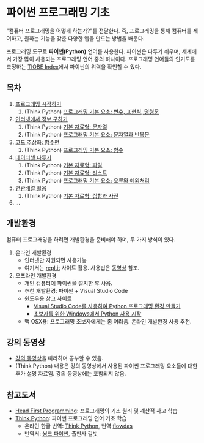 # 파이썬 프로그래밍 기초

"컴퓨터 프로그래밍을 어떻게 하는가?"를 전달한다.
즉, 프로그래밍을 통해 컴퓨터를 제어하고, 원하는 기능을 갖춘 다양한 앱을 만드는 방법을 배운다.

프로그래밍 도구로 **파이썬(Python)** 언어를 사용한다.
파이썬은 다루기 쉬우며, 세계에서 가장 많이 사용되는 프로그래밍 언어 중의 하나이다.
프로그래밍 언어들의 인기도를 측정하는 
[TIOBE Index](https://www.tiobe.com/tiobe-index/)에서 
파이썬의 위력을 확인할 수 있다.

## 목차

1. [프로그래밍 시작하기](./notebooks/PiPy01A-ProgrammingStart.ipynb)
    1. (Think Python) [프로그래밍 기본 요소: 변수, 표현식, 명령문](./notebooks/PiPy01B-Variables_Expressions_Commands.ipynb)
1. [인터넷에서 정보 구하기](./notebooks/PiPy02A-InfoFromInternet.ipynb)
    1. (Think Python) [기본 자료형: 문자열](./notebooks/PiPy02B-Strings.ipynb)
    1. (Think Python) [프로그래밍 기본 요소: 문자열과 반복문](./notebooks/PiPy02C-StringsAndLoops.ipynb)
1. [코드 추상화: 함수편](./notebooks/PiPy03A-FunctionAbstraction.ipynb)
    1. (Think Python) [프로그래밍 기본 요소: 함수](./notebooks/PiPy03B-Functions.ipynb)
1. [데이터셋 다루기](./notebooks/PiPy04A-DataSets.ipynb)
    1. (Think Python) [기본 자료형: 파일](./notebooks/PiPy04B-Files.ipynb)
    1. (Think Python) [기본 자료형: 리스트](./notebooks/PiPy04C-Lists.ipynb)
    1. (Think Python) [프로그래밍 기본 요소: 오류와 예외처리](./notebooks/PiPy04D-ErrorsAndExceptions.ipynb)
1. [연관배열 활용](./notebooks/PiPy05A-AssociativeArrays.ipynb)
    1. (Think Python) [기본 자료형: 집합과 사전](./notebooks/PiPy05B-SetsAndDictionaries.ipynb)
1. ...

## 개발환경

컴퓨터 프로그래밍을 하려면 개발환경을 준비해야 하며, 두 가지 방식이 있다.

1. 온라인 개발환경
    * 인터넷만 지원되면 사용가능
    * 여기서는 [repl.it](https://repl.it) 사이트 활용. 
        사용법은 [동영상](https://www.youtube.com/watch?v=dWtCVbuwC_c&list=PL5aSjzJqCaPY0Nyu_hUVU8_HhBARlgP-f&index=3&t=571s) 참조.
1. 오프라인 개발환경
    * 개인 컴퓨터에 파이썬을 설치한 후 사용.
    * 추천 개발환경: 파이썬 + Visual Studio Code
    * 윈도우용 참고 사이트
        * [Visual Studio Code를 사용하여 Python 프로그래밍 환경 만들기](https://www.youtube.com/watch?v=e4n2VnhiI28)
        * [초보자를 위한 Windows에서 Python 사용 시작](https://docs.microsoft.com/ko-kr/windows/python/beginners)
    * 맥 OSX용: 프로그래밍 초보자에게는 좀 어려움. 온라인 개발환경 사용 추천.

## 강의 동영상

* [강의 동영상](https://www.youtube.com/playlist?list=PL5aSjzJqCaPY0Nyu_hUVU8_HhBARlgP-f)을 
    따라하며 공부할 수 있음.
* (Think Python) 내용은 강의 동영상에서 사용된 파이썬 프로그래밍 요소들에 대한 추가 설명 자료임. 
    강의 동영상에는 포함되지 않음.

## 참고도서

* [Head First Programming](http://m.hanbit.co.kr/store/books/book_view.html?p_code=B3578815816): 
    프로그래밍의 기초 원리 및 계산적 사고 학습
* [Think Python](http://greenteapress.com/wp/think-python-2e/):
    파이썬 프로그래밍 언어 기초 학습
    * 온라인 한글 번역: [Think Python](https://www.flowdas.com/thinkpython/index.html#thinkpython), 
    번역 [flowdas](https://www.flowdas.com)
    * 번역서: [씽크 파이썬](https://www.gilbut.co.kr/book/view?bookcode=BN001838&perdevice=pc), 출판사 길벗

